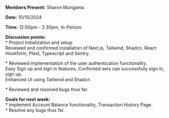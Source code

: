**Members Present:** Sharon Mungania

**Date:** 10/15/2024

**Time:** 12:00pm \- 2:30pm, In-Person

**Discussion points:**  
\* Project Initialization and setup  
Reviewed and confirmed installation of Next.js, Tailwind, Shadcn, React Hookform, Plaid, Typescript and Sentry.

\* Reviewed implementation of the user authentication functionality.  
Easy Sign up and sign in features. Confirmed sers can successfully sign in, sign up.  
Enhanced UI using Tailwind and Shadcn

\* Reviewed and resolved bugs thus far.

**Goals for next week:**  
\* Implement Account Balance functionality, Transaction History Page.  
\* Resolve any bugs thus far.  
